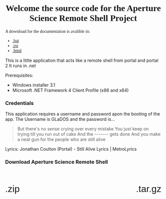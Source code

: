 <div style="font-family: Comic Sans MS">
<h1 style="text-align: center">Welcome the source code for the Aperture Science Remote Shell Project</h1>
A download for the documentation is avalible in:
<ul>
<li> <a href="https://raw.githubusercontent.com/Tmanbear/GLaDOS-SourceCode/master/HELP.bat" download>.bat</a></li>
<li> <a href ="https://raw.githubusercontent.com/Tmanbear/GLaDOS-SourceCode/master/HELP.txt" download>.txt</a></li>
<li> <a href="https://raw.githubusercontent.com/Tmanbear/GLaDOS-SourceCode/master/HELP.html" download>.html</a></li>
</ul>
</div>

This is a little application that acts like a remote shell from portal and portal 2
It runs in .net

Prerequisites: 
 - Windows installer 3.1
 - Microsoft .NET Framework 4 Client Profile (x86 and x64)

### Credentials

This application requires a username and password apon the booting of the app. The Username is GLaDOS and the password is...

>But there's no sense crying
>over every mistake
>You just keep on trying
>till you run out of cake
>And the ------- gets done
>And you make a neat gun
>for the people who are
>still alive

Lyrics: Jonathan Coulton (Portal) - Still Alive Lyrics | MetroLyrics 

### Download Aperture Science Remote Shell
<div style="font-size:30px; font-family:sans-serif;border:5px soloid black">
<p style="float:left"><a src="https://github.com/Tmanbear/GLaDOS-SourceCode/zipball/master">.zip</a></p>
<p style="float:right"><a src="https://github.com/Tmanbear/GLaDOS-SourceCode/tarball/master">.tar.gz</a></p>
<p><br><br><br></p>

